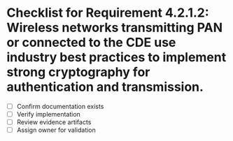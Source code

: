 # Checklist for Requirement 4.2.1.2: Wireless networks transmitting PAN or connected to the CDE use industry best practices to implement strong cryptography for authentication and transmission.

- [ ] Confirm documentation exists
- [ ] Verify implementation
- [ ] Review evidence artifacts
- [ ] Assign owner for validation
